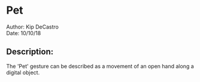 # Pet

Author: Kip DeCastro \
Date: 10/10/18

## Description:

The 'Pet' gesture can be described as a movement of an open hand along a digital object.
